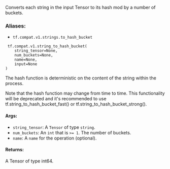 
Converts each string in the input Tensor to its hash mod by a number of buckets.
### Aliases:
- `tf.compat.v1.strings.to_hash_bucket`

```
 tf.compat.v1.string_to_hash_bucket(
    string_tensor=None,
    num_buckets=None,
    name=None,
    input=None
)
```

The hash function is deterministic on the content of the string within the process.

Note that the hash function may change from time to time. This functionality will be deprecated and it's recommended to use tf.string_to_hash_bucket_fast() or tf.string_to_hash_bucket_strong().
#### Args:
- `string_tensor`: A `Tensor` of type `string`.
- `num_buckets`: An `int` that is `>= 1`. The number of buckets.
- `name`: A `name` for the operation (optional).
#### Returns:

A Tensor of type int64.
